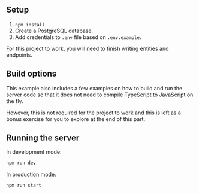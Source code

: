 ## Setup

1. `npm install`
2. Create a PostgreSQL database.
3. Add credentials to `.env` file based on `.env.example`.

For this project to work, you will need to finish writing entities and endpoints.

## Build options

This example also includes a few examples on how to build and run the server code so that it does not need to compile TypeScript to JavaScript on the fly.

However, this is not required for the project to work and this is left as a bonus exercise for you to explore at the end of this part.

## Running the server

In development mode:

```bash
npm run dev
```

In production mode:

```bash
npm run start
```
